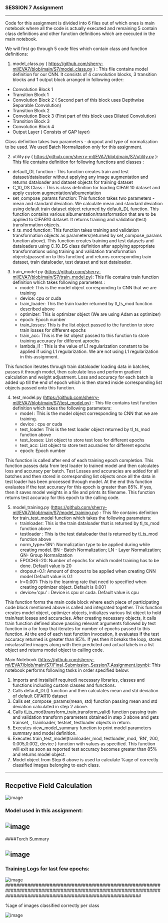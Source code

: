 ### SESSION 7 Assignment
------------------------------------------------------------------------------------------------------------------------------------------------------------------------------


Code for this assignment is divided into 6 files out of which ones is main notebook where all the code is actually executed and remaining 5 contain class definitions and other function definitions which are executed in the main notebook.

We will first go through 5 code files which contain class and function definitions:

1) model_class.py ( https://github.com/sherry-ml/EVA7/blob/main/S7/model_class.py ) : This file contains model definition for our CNN. It consists of 4 convolution blocks, 3 transition blocks and 1 output block arranged in following order:
  - Convolution Block 1
  - Transition Block 1
  - Convolution Block 2 ( Second part of this block uses Depthwise Separable Convolution)
  - Transition Block 2
  - Convolution Block 3 (First part of this block uses Dilated Convolution)
  - Transition Block 3 
  - Convolution Block 4
  - Output Layer ( Consists of GAP layer)
  
  Class definition takes two parameters - dropout and type of normalization to be used. We used Batch Normalization only for this assignment.
 
 2) utility.py ( https://github.com/sherry-ml/EVA7/blob/main/S7/utility.py ): This file contains definition for following functions and classes :
  - default_DL function : This function creates train and test dataset/dataloader without applying any image augmentation and returns dataloader and dataset objects for training dataset
  -  C_10_DS Class : This is class definition for loading CIFAR 10 dataset and apply custom augmentation/albumentation
  -  set_compose_params function: This function takes two parameters - mean and standard deviation. We calculate mean and standard deviation using default train dataset object returned by default_DL function. This function contains various albumentation/transformation that are to be applied to CIFAR10 dataset. It returns training and validation(test) transformation objects.
  -  tl_ts_mod function: This function takes  training and validation transformation objects as parameters(returned by set_compose_params function above). This function creates training and test datasets and dataloaders using C_10_DS class definition after applying appropriate transformations using training and validation transformation objects(passed on to this function) and returns corresponding train dataset, train dataloader, test dataset and test dataloader.

3) train_model.py (https://github.com/sherry-ml/EVA7/blob/main/S7/train_model.py): This file contains train function definition which takes following parameters : 
    - model: This is the model object corresponding to CNN that we are training
    - device: cpu or cuda
    - train_loader: This the train loader returned by tl_ts_mod function described above
    - optimizer: This is optimizer object (We are using Adam as optimizer)
    - epoch: Epoch number
    - train_losses: This is the list object passed to the function to store train losses for different epochs
    - train_acc: This is the list object passed to this function to store training accuracy for different aprochs
    - lambda_l1 : This is the value of L1 regularization constant to be applied if using L1 regularization. We are not using L1 regularization in this assignment. 

This function iterates through train dataloader loading data in batches, passes it through model, then calculate loss and perform gradient calculation and weight adjustment. Loss and accuracy for each batch is added up till the end of epoch which is then stored inside corresponding list objects passed onto this function.
   
4) test_model.py (https://github.com/sherry-ml/EVA7/blob/main/S7/test_model.py) : This file contains test function definition which takes the following parameters:
    - model : This is the model object corresponding to CNN that we are training.
    - device : cpu or cuda
    - test_loader: This is the test loader object returned by tl_ts_mod function above
    - test_losses: List object to store test loss for different epochs
    - test_acc: List object to store test acuracies for different epochs
    - epoch: Epoch number


This function is called after end of each training epoch completion. This function passes data from test loader to trained model and then calculates loss and accuracy per batch. Test Losses and accuracies are added for all batches and then stored in corresponding list objects once all the data in test loader has been processed through model. At the end this function evaluates if the test accuracy for this epoch is greater than 85%. If yes, then it saves model weights in a file and prints its filename. This function returns test accuracy for this epoch to the calling code.

5) model_training.py (https://github.com/sherry-ml/EVA7/blob/main/S7/model_training.py) : This file contains definition for train_test_model function which takes the following parameters:
    - trainloader: This is the train dataloader that is returned by tl_ts_mod function above
    - testloader : This is the test dataloader that is returned by tl_ts_mod function above
    - norm_type='BN': Normalization type to be applied during while creating model. BN - Batch Normalization; LN - Layer Normalization; GN- Group Normalization
    - EPOCHS=20: Number of epochs for which model training has to be done. Default value is 20
    - dropout=0.1: Amount of dropout to be applied when creating CNN model Default value is 0.1
    - lr=0.001: This is the learning rate that need to specified when creating optimizer object. Default is 0.001
    - device='cpu' : Device is cpu or cuda. Default value is cpu


This function forms the main code block where each piece of participating code block mentioned above is called and integrated together. This function creates model object, optimizer objects, initializes various list object to hold train/test losses and accuracies. After creating necessary objects, it calls train function defined above passing relevant arguments followed by test function in a for loop that iterates for number of epochs passed to this function. At the end of each test function invocation, it evaluates if the test accuracy returned is greater than 85%. If yes then it breaks the loop, stores misclassified images along with their predicted and actual labels in a list object and returns model object to calling code.

Main Notebook (https://github.com/sherry-ml/EVA7/blob/main/S7/Final_Submission_Session7_Assignment.ipynb): This notebook performs following tasks in order specified below:
1) Imports and installs(if required) necessary libraries, classes and functions including custom classes and functions.
2) Calls default_DL() function and then calculates mean and std deviation of default CIFAR10 dataset
3) Calls set_compose_params(mean, std) function passing mean and std deviation calculated in step 2 above.
4) Calls tl_ts_mod(transform_train,transform_valid) function passing train and validation transform parameters obtained in step 3 above and gets trainset, , trainloader, testset, testloader objects in return.
5) Executes view_model_summary function to print model parameters summary and model definition.
6) Executes train_test_model(trainloader_mod, testloader_mod, 'BN', 200, 0.005,0.002, device ) function with values as specified. This function will exit as soon as reported test accuracy becomes greater than 85% and returns model object.
7) Model object from Step 6 above is used to calculate %age of correctly classified images belonging to each class.

--------------------------------------------------------------------------------------------------------------------------------

Recpetive Field Calculation
--------------------------------------------------------------------------------------------------------------------------------
![image](https://user-images.githubusercontent.com/67177106/141824158-9ad46e8f-466a-4bf0-8a41-c2b5be98ff92.png)


### Model used in this assignment:
![image](https://user-images.githubusercontent.com/67177106/141820023-e854ea4a-b575-437c-b004-0e83dbe51444.png)
---------------------------------------------------------------------------------------------------------------------------
####Torch Summary

![image](https://user-images.githubusercontent.com/67177106/141820388-b208f864-361e-429b-be55-a80e712fc84c.png)
-----------------------------------------------------------------------------------------------------------------------

### Training Logs for last few epochs:

![image](https://user-images.githubusercontent.com/67177106/141820621-b62462f9-e6dd-4dc4-a930-6d2e08fe7570.png)
#################################################################################################################################################################

%age of images classified correctly per class

![image](https://user-images.githubusercontent.com/67177106/141820710-e53e575b-cd66-4705-8841-e3632780dadd.png)
